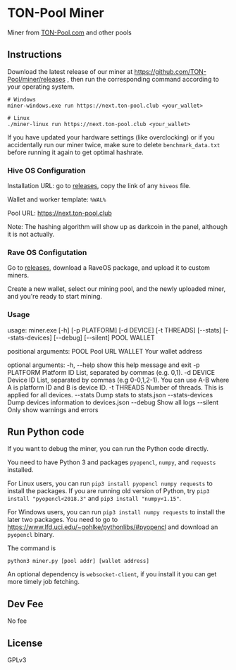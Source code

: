 # TON-Pool Miner

Miner from [TON-Pool.com](https://ton-pool.com/) and other pools

## Instructions

Download the latest release of our miner at https://github.com/TON-Pool/miner/releases , then run the corresponding command according to your operating system.

```
# Windows
miner-windows.exe run https://next.ton-pool.club <your_wallet>

# Linux
./miner-linux run https://next.ton-pool.club <your_wallet>
```

If you have updated your hardware settings (like overclocking) or if you accidentally run our miner twice, make sure to delete `benchmark_data.txt` before running it again to get optimal hashrate.

### Hive OS Configuration

Installation URL: go to [releases](https://github.com/TON-Pool/miner/releases), copy the link of any `hiveos` file.

Wallet and worker template: `%WAL%`

Pool URL: https://next.ton-pool.club

Note: The hashing algorithm will show up as darkcoin in the panel, although it is not actually.

### Rave OS Configutation

Go to [releases](https://github.com/TON-Pool/miner/releases), download a RaveOS package, and upload it to custom miners.

Create a new wallet, select our mining pool, and the newly uploaded miner, and you're ready to start mining.

### Usage 

usage: miner.exe [-h] [-p PLATFORM] [-d DEVICE] [-t THREADS] [--stats]
                 [--stats-devices] [--debug] [--silent]
                 POOL WALLET

positional arguments:
  POOL             Pool URL
  WALLET           Your wallet address

optional arguments:
  -h, --help       show this help message and exit
  -p PLATFORM      Platform ID List, separated by commas (e.g. 0,1).
  -d DEVICE        Device ID List, separated by commas (e.g 0-0,1,2-1). You
                   can use A-B where A is platform ID and B is device ID.
  -t THREADS       Number of threads. This is applied for all devices.
  --stats          Dump stats to stats.json
  --stats-devices  Dump devices information to devices.json
  --debug          Show all logs
  --silent         Only show warnings and errors

## Run Python code

If you want to debug the miner, you can run the Python code directly.

You need to have Python 3 and packages `pyopencl`, `numpy`, and `requests` installed.

For Linux users, you can run `pip3 install pyopencl numpy requests` to install the packages. If you are running old version of Python, try `pip3 install "pyopencl<2018.3"` and `pip3 install "numpy<1.15"`.

For Windows users, you can run `pip3 install numpy requests` to install the later two packages. You need to go to https://www.lfd.uci.edu/~gohlke/pythonlibs/#pyopencl and download an `pyopencl` binary.

The command is

```
python3 miner.py [pool addr] [wallet address]
```

An optional dependency is `websocket-client`, if you install it you can get more timely job fetching.

## Dev Fee

No fee

## License

GPLv3
